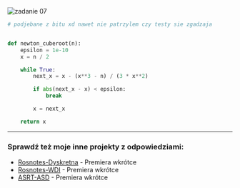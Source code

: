 <picture>
  <source srcset="../../srt/zbior_zadan/07.png" media="(prefers-color-scheme: light)">
  <source srcset="../../srt/zbior_zadan/black_07.png" media="(prefers-color-scheme: dark)">
  <img src="../../srt/zbior_zadan/black_07.png" alt="zadanie 07">
</picture>

```python
# podjebane z bitu xd nawet nie patrzylem czy testy sie zgadzaja


def newton_cuberoot(n):
    epsilon = 1e-10
    x = n / 2

    while True:
        next_x = x - (x**3 - n) / (3 * x**2)

        if abs(next_x - x) < epsilon:
            break

        x = next_x

    return x

```

---
### Sprawdź też moje inne projekty z odpowiedziami:
- [Rosnotes-Dyskretna](https://github.com/kamilGie/Rosnotes-Dyskretna) - Premiera wkrótce
- [Rosnotes-WDI](https://github.com/kamilGie/Rosnotes-WDI) - Premiera wkrótce
- [ASRT-ASD](https://github.com/kamilGie/Rosnotes-Dyskretna) - Premiera wkrótce
